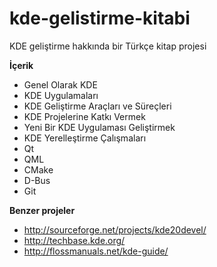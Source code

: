 kde-gelistirme-kitabi
=====================

KDE geliştirme hakkında bir Türkçe kitap projesi

**İçerik**
* Genel Olarak KDE
* KDE Uygulamaları
* KDE Geliştirme Araçları ve Süreçleri
* KDE Projelerine Katkı Vermek
* Yeni Bir KDE Uygulaması Geliştirmek
* KDE Yerelleştirme Çalışmaları
* Qt
* QML
* CMake
* D-Bus
* Git

**Benzer projeler**
* http://sourceforge.net/projects/kde20devel/
* http://techbase.kde.org/
* http://flossmanuals.net/kde-guide/
